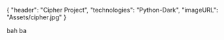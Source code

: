 {
    "header": "Cipher Project",
    "technologies": "Python-Dark", 
    "imageURL": "Assets/cipher.jpg"
} 



bah ba